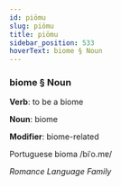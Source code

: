 ```yaml
---
id: piömu
slug: piömu
title: piömu
sidebar_position: 533
hoverText: biome § Noun
---
```


### biome § Noun

**Verb**: to be a biome

**Noun**: biome

**Modifier**: biome-related

Portuguese bioma /biˈo.mɐ/

*Romance Language Family*